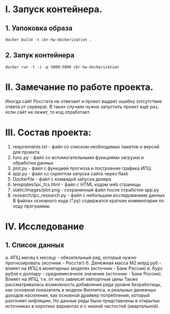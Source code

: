 # I. Запуск контейнера.

## 1. Уапоковка образа
`docker build -t cbr-hw-dockerization .`

## 2. Запук контейнера
`docker run -t -i -p 5000:5000 cbr-hw-dockerization`

# II. Замечание по работе проекта.
Иногда сайт Росстата не отвечает и проект выдает ошибку (отсутствие ответа от сервера). В таких случаях нужно запустить проект ещё раз, если сайт не лежит, то код отработает.

# III. Состав проекта:
1. requirements.txt - файл со списком необходимых пакетов и версий для проекта
2. func.py - файл со вспомогательными функциями загрузки и обработки данных
3. plot.py - файл с функцией прогноза и построение графика ИПЦ
4. app.py - файл со скриптом запуска сайта через flask
5. Dockerfile - файл с командой запуска докера
6. templates/ipc_fcs.html - файл с HTML кодом web страницы
7. static/images/plot.png - сохраненный файл после отработки app.py
8. research/ipc_research.py - файл с небольшим исследованием данных
В файлах основного кода (*.py) содержатся краткие комментарии по ходу программы

 # IV. Исследование
 ## 1. Список данных
 a. ИПЦ месяц к месяцу - обязательный ряд, который нужно прогнозировать (исочник - Росстат)
 б. Денежная масса M2 млрд руб - влияет на ИПЦ в монетарных моделях (источник - Банк России)
 в. Курс рубля к доллару - среднемесячное значение (источник - Банк России). Влияет на ИПЦ, т.к. от него завяисят импортные цены
 Также рассматривалась возможность добавления ряда уровня безработицы, как основной показатель в модели Филлипса, и реальных денежных доходов населения, как основной драйвер потребления, который разгоняет инфляцию. Но данные ряды были представлены в открытых источниках в коротких вариантах и с низкой частостой (квартальной).
 
